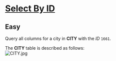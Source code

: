 # [Select By ID](https://www.hackerrank.com/challenges/select-by-id/copy-from/444120014)
## Easy
<div class="challenge-body-html"><div class="challenge_problem_statement"><div class="msB challenge_problem_statement_body"><div class="hackdown-content"><svg style="display: none;"><defs id="MathJax_SVG_glyphs"></defs></svg><p>Query all columns for a city in <strong>CITY</strong> with the <em>ID</em> <code>1661</code>.</p>

<p>The <strong>CITY</strong> table is described as follows: <br>
<img src="https://s3.amazonaws.com/hr-challenge-images/8137/1449729804-f21d187d0f-CITY.jpg" title="CITY.jpg"></p></div></div></div></div>